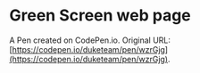 # Green Screen web page

A Pen created on CodePen.io. Original URL: [https://codepen.io/duketeam/pen/wzrGjg](https://codepen.io/duketeam/pen/wzrGjg).


